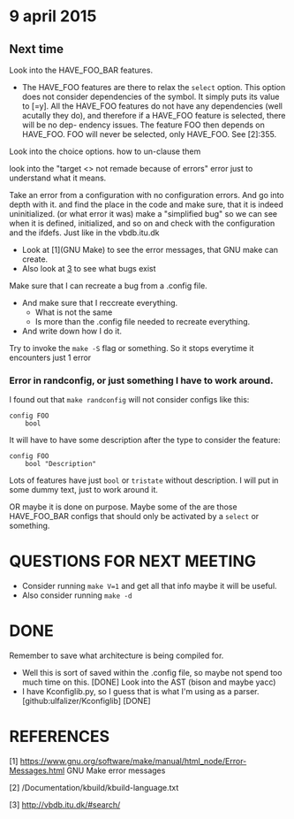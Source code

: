 9 april 2015
============

Next time
---------
Look into the HAVE_FOO_BAR features.
  * The HAVE_FOO features are there to relax the `select` option. This option
    does not consider dependencies of the symbol. It simply puts its value to
    [=y]. 
    All the HAVE_FOO features do not have any dependencies (well acutally they
    do), and therefore if a HAVE_FOO feature is selected, there will be no dep-
    endency issues.
    The feature FOO then depends on HAVE_FOO. FOO will never be selected, only 
    HAVE_FOO. See [2]:355.
    

Look into the choice options. how to un-clause them

look into the "target <> not remade because of errors" error just to understand what it means.

Take an error from a configuration with no configuration errors.
    And go into depth with it.
    and find the place in the code and make sure, that it is indeed uninitialized.
    (or what error it was)
    make a "simplified bug" so we can see when it is defined, initialized, and  so on
        and check with the configuration and the ifdefs.
        Just like in the vbdb.itu.dk
  * Look at [1](GNU Make) to see the error messages, that GNU make can create.
  * Also look at [3](vbdb) to see what bugs exist

Make sure that I can recreate a bug from a .config file.
  * And make sure that I reccreate everything.
      - What is not the same
      - Is more than the .config file needed to recreate everything.
  * And write down how I do it.

Try to invoke the `make -S` flag or something. So it stops everytime it
encounters just 1 error

### Error in randconfig, or just something I have to work around.

I found out that `make randconfig` will not consider configs like this:

~~~
config FOO
    bool
~~~

It will have to have some description after the type to consider the 
feature:

~~~
config FOO
    bool "Description"
~~~

Lots of features have just `bool` or `tristate` without description. I will
put in some dummy text, just to work around it.

OR maybe it is done on purpose. Maybe some of the are those HAVE_FOO_BAR configs
that should only be activated by a `select` or something.


QUESTIONS FOR NEXT MEETING
==========================
  * Consider running `make V=1` and get all that info maybe it will be useful.
  * Also consider running `make -d`
    
DONE
====

Remember to save what architecture is being compiled for.
  - Well this is sort of saved within the .config file, so maybe not spend
    too much time on this.
    [DONE]
Look into the AST (bison and maybe yacc)
  - I have Kconfiglib.py, so I guess that is what I'm using as a parser.
    [github:ulfalizer/Kconfiglib]
    [DONE]

REFERENCES
==========

[1] https://www.gnu.org/software/make/manual/html_node/Error-Messages.html
    GNU Make error messages

[2] <kernel source>/Documentation/kbuild/kbuild-language.txt
    
[3] http://vbdb.itu.dk/#search/
